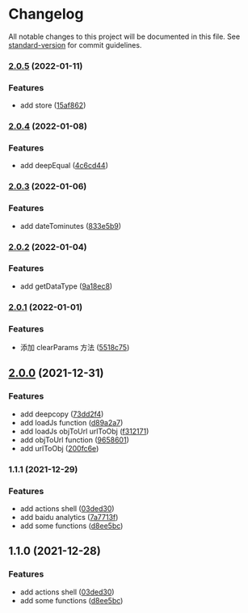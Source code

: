 # Changelog

All notable changes to this project will be documented in this file. See [standard-version](https://github.com/conventional-changelog/standard-version) for commit guidelines.

### [2.0.5](https://github.com/BestDingSheng/shengjs/compare/prefix_v2.0.4...prefix_v2.0.5) (2022-01-11)

### Features

- add store ([15af862](https://github.com/BestDingSheng/shengjs/commit/15af862a20e959819f99d360475d74297e58b5a3))

### [2.0.4](https://github.com/BestDingSheng/shengjs/compare/prefix_v2.0.3...prefix_v2.0.4) (2022-01-08)

### Features

- add deepEqual ([4c6cd44](https://github.com/BestDingSheng/shengjs/commit/4c6cd44f4b37c17c01012ba94f76a9fb0f781ba4))

### [2.0.3](https://github.com/BestDingSheng/shengjs/compare/prefix_v2.0.2...prefix_v2.0.3) (2022-01-06)

### Features

- add dateTominutes ([833e5b9](https://github.com/BestDingSheng/shengjs/commit/833e5b95f86a57e8037337a67537c9eb0c4f7e24))

### [2.0.2](https://github.com/BestDingSheng/shengjs/compare/prefix_v2.0.1...prefix_v2.0.2) (2022-01-04)

### Features

- add getDataType ([9a18ec8](https://github.com/BestDingSheng/shengjs/commit/9a18ec854484b5eb7185bb4b3b9fe0556114ab55))

### [2.0.1](https://github.com/BestDingSheng/shengjs/compare/prefix_v2.0.0...prefix_v2.0.1) (2022-01-01)

### Features

- 添加 clearParams 方法 ([5518c75](https://github.com/BestDingSheng/shengjs/commit/5518c754d926563715409aba758ca9850ac1a285))

## [2.0.0](https://github.com/BestDingSheng/shengjs/compare/prefix_v1.1.1...prefix_v2.0.0) (2021-12-31)

### Features

- add deepcopy ([73dd2f4](https://github.com/BestDingSheng/shengjs/commit/73dd2f450db1397cde7a9271af8ee34454b60384))
- add loadJs function ([d89a2a7](https://github.com/BestDingSheng/shengjs/commit/d89a2a76e390aef80096ded1b78e96fc1b1ea5ff))
- add loadJs objToUrl urlToObj ([f312171](https://github.com/BestDingSheng/shengjs/commit/f312171371656c55800cfe9a10aab98f507f775e))
- add objToUrl function ([9658601](https://github.com/BestDingSheng/shengjs/commit/9658601d9eed90aa3e87c3cf34d29a14b487a158))
- add urlToObj ([200fc6e](https://github.com/BestDingSheng/shengjs/commit/200fc6e027fd51eeb639a303d7802e56652c276c))

### 1.1.1 (2021-12-29)

### Features

- add actions shell ([03ded30](https://github.com/BestDingSheng/shengjs/commit/03ded305c0d2119cf5abfee8e913baf75ad3de29))
- add baidu analytics ([7a7713f](https://github.com/BestDingSheng/shengjs/commit/7a7713fc7fd62f78e8be55a3ba7def8b762b5dd2))
- add some functions ([d8ee5bc](https://github.com/BestDingSheng/shengjs/commit/d8ee5bcfabd199479d75102f68550b7323c618bf))

## 1.1.0 (2021-12-28)

### Features

- add actions shell ([03ded30](https://github.com/BestDingSheng/shengjs/commit/03ded305c0d2119cf5abfee8e913baf75ad3de29))
- add some functions ([d8ee5bc](https://github.com/BestDingSheng/shengjs/commit/d8ee5bcfabd199479d75102f68550b7323c618bf))
